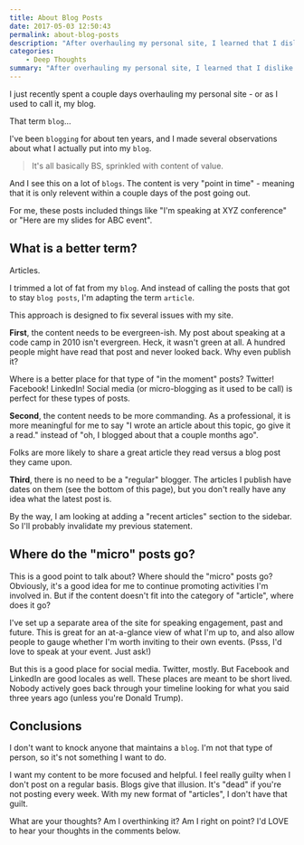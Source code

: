 ```yaml
---
title: About Blog Posts
date: 2017-05-03 12:50:43
permalink: about-blog-posts
description: "After overhauling my personal site, I learned that I dislike the term 'blog'. Instead, I want to be more professional by writing 'articles'."
categories:
    - Deep Thoughts
summary: "After overhauling my personal site, I learned that I dislike the term `blog`.  Instead, I want to be more professional by writing `articles`."
---
```

I just recently spent a couple days overhauling my personal site - or as I used to call it, my blog.

That term `blog`...

I've been `blogging` for about ten years, and I made several observations about what I actually put into my `blog`.

> It's all basically BS, sprinkled with content of value.

And I see this on a lot of `blogs`.  The content is very "point in time" - meaning that it is only relevent within a couple days of the post going out.

For me, these posts included things like "I'm speaking at XYZ conference" or "Here are my slides for ABC event".

## What is a better term?
Articles.

I trimmed a lot of fat from my `blog`.  And instead of calling the posts that got to stay `blog posts`, I'm adapting the term `article`.

This approach is designed to fix several issues with my site.

**First**, the content needs to be evergreen-ish.  My post about speaking at a code camp in 2010 isn't evergreen.  Heck, it wasn't green at all.  A hundred people might have read that post and never looked back.  Why even publish it? 

Where is a better place for that type of "in the moment" posts?  Twitter!  Facebook!  LinkedIn!  Social media (or micro-blogging as it used to be call) is perfect for these types of posts.

**Second**, the content needs to be more commanding.  As a professional, it is more meaningful for me to say "I wrote an article about this topic, go give it a read." instead of "oh, I blogged about that a couple months ago".

Folks are more likely to share a great article they read versus a blog post they came upon.

**Third**, there is no need to be a "regular" blogger.  The articles I publish have dates on them (see the bottom of this page), but you don't really have any idea what the latest post is.  

By the way, I am looking at adding a "recent articles" section to the sidebar.  So I'll probably invalidate my previous statement.

## Where do the "micro" posts go?
This is a good point to talk about?  Where should the "micro" posts go?  Obviously, it's a good idea for me to continue promoting activities I'm involved in.  But if the content doesn't fit into the category of "article", where does it go?

I've set up a separate area of the site for speaking engagement, past and future.  This is great for an at-a-glance view of what I'm up to, and also allow people to gauge whether I'm worth inviting to their own events.  (Psss, I'd love to speak at your event.  Just ask!)

But this is a good place for social media.  Twitter, mostly.  But Facebook and LinkedIn are good locales as well.  These places are meant to be short lived.  Nobody actively goes back through your timeline looking for what you said three years ago (unless you're Donald Trump).

## Conclusions
I don't want to knock anyone that maintains a `blog`.  I'm not that type of person, so it's not something I want to do. 

I want my content to be more focused and helpful.  I feel really guilty when I don't post on a regular basis.  Blogs give that illusion.  It's "dead" if you're not posting every week.  With my new format of "articles", I don't have that guilt.

What are your thoughts?  Am I overthinking it?  Am I right on point?  I'd LOVE to hear your thoughts in the comments below.